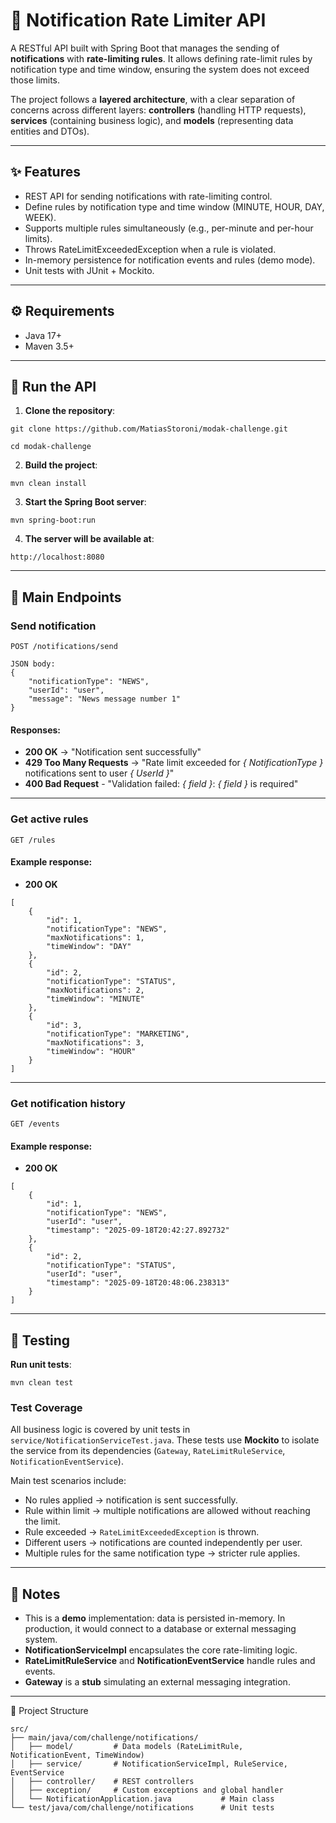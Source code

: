 # 📩 Notification Rate Limiter API

A RESTful API built with Spring Boot that manages the sending of **notifications** with **rate-limiting rules**. It allows defining rate-limit rules by notification type and time window, ensuring the system does not exceed those limits.

The project follows a **layered architecture**, with a clear separation of concerns across different layers: **controllers** (handling HTTP requests), **services** (containing business logic), and **models** (representing data entities and DTOs).

---

## ✨ Features
- REST API for sending notifications with rate-limiting control.  
- Define rules by notification type and time window (MINUTE, HOUR, DAY, WEEK).  
- Supports multiple rules simultaneously (e.g., per-minute and per-hour limits).  
- Throws RateLimitExceededException when a rule is violated.
- In-memory persistence for notification events and rules (demo mode).  
- Unit tests with JUnit + Mockito.  

---
## ⚙️ Requirements
- Java 17+  
- Maven 3.5+  
---

## 🚀 Run the API
1. **Clone the repository**:

`git clone https://github.com/MatiasStoroni/modak-challenge.git`

`cd modak-challenge`

2. **Build the project**:

`mvn clean install`

3. **Start the Spring Boot server**:

`mvn spring-boot:run`

4. **The server will be available at**:

`http://localhost:8080`

---

## 📡 Main Endpoints

### Send notification
`POST /notifications/send`
```
JSON body:  
{
    "notificationType": "NEWS",
    "userId": "user",
    "message": "News message number 1"
}
```
#### Responses:  
- **200 OK** → "Notification sent successfully"  
- **429 Too Many Requests** → "Rate limit exceeded for *{ NotificationType }* notifications sent to user *{ UserId }*"
- **400 Bad Request** - "Validation failed: *{ field }*: *{ field }* is required"

---

### Get active rules
`GET /rules` 
#### Example response: 
- **200 OK**
```
[
    {
        "id": 1,
        "notificationType": "NEWS",
        "maxNotifications": 1,
        "timeWindow": "DAY"
    },
    {
        "id": 2,
        "notificationType": "STATUS",
        "maxNotifications": 2,
        "timeWindow": "MINUTE"
    },
    {
        "id": 3,
        "notificationType": "MARKETING",
        "maxNotifications": 3,
        "timeWindow": "HOUR"
    }
]
```
---

### Get notification history
`GET /events`
#### Example response:  
- **200 OK**
```
[
    {
        "id": 1,
        "notificationType": "NEWS",
        "userId": "user",
        "timestamp": "2025-09-18T20:42:27.892732"
    },
    {
        "id": 2,
        "notificationType": "STATUS",
        "userId": "user",
        "timestamp": "2025-09-18T20:48:06.238313"
    }
]
```

---

## 🧪 Testing
**Run unit tests**:

`mvn clean test`

### Test Coverage
All business logic is covered by unit tests in `service/NotificationServiceTest.java`.
These tests use **Mockito** to isolate the service from its dependencies (`Gateway`, `RateLimitRuleService`, `NotificationEventService`).

Main test scenarios include:
- No rules applied → notification is sent successfully.
- Rule within limit → multiple notifications are allowed without reaching the limit.
- Rule exceeded → `RateLimitExceededException` is thrown.
- Different users → notifications are counted independently per user.
- Multiple rules for the same notification type → stricter rule applies.
---

## 📝 Notes
- This is a **demo** implementation: data is persisted in-memory. In production, it would connect to a database or external messaging system.
- **NotificationServiceImpl** encapsulates the core rate-limiting logic.
- **RateLimitRuleService** and **NotificationEventService** handle rules and events.
- **Gateway** is a **stub** simulating an external messaging integration.

---

📂 Project Structure
```
src/  
├── main/java/com/challenge/notifications/  
│   ├── model/         # Data models (RateLimitRule, NotificationEvent, TimeWindow)
│   ├── service/       # NotificationServiceImpl, RuleService, EventService  
│   ├── controller/    # REST controllers  
│   ├── exception/     # Custom exceptions and global handler  
│   └── NotificationApplication.java           # Main class  
└── test/java/com/challenge/notifications      # Unit tests  
```
